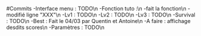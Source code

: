 #Commits
-Interface menu : TODO\n
-Fonction tuto :\n
  -fait la fonction\n
  -modifié ligne "XXX"\n
-Lv1 : TODO\n
-Lv2 : TODO\n
-Lv3 : TODO\n
-Survival : TODO\n
-Best : Fait le 04/03 par Quentin et Antoine\n
  -A faire : affichage desdits scores\n
-Paramètres : TODO\n
